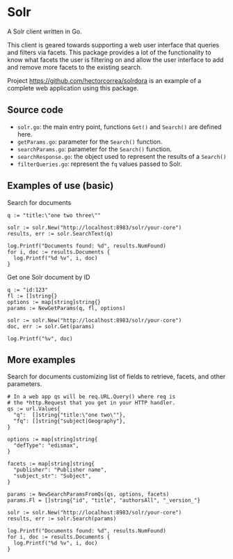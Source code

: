 # Solr
A Solr client written in Go.

This client is geared towards supporting a web user interface that queries and filters via facets. This package provides a lot of the functionality to know what facets the user is filtering on and allow the user interface to add and remove more facets to the existing search.

Project https://github.com/hectorcorrea/solrdora is an example of a complete web application using this package.


## Source code

* `solr.go`: the main entry point, functions `Get()` and `Search()` are defined here.
* `getParams.go`: parameter for the `Search()` function.
* `searchParams.go`: parameter for the `Search()` function.
* `searchResponse.go`: the object used to represent the results of a `Search()`
* `filterQueries.go`: represent the `fq` values passed to Solr.


## Examples of use (basic)

Search for documents
```
q := "title:\"one two three\""

solr := solr.New("http://localhost:8983/solr/your-core")
results, err := solr.SearchText(q)

log.Printf("Documents found: %d", results.NumFound)
for i, doc := results.Documents {
  log.Printf("%d %v", i, doc)
}
```

Get one Solr document by ID

```
q := "id:123"
fl := []string{}
options := map[string]string{}
params := NewGetParams(q, fl, options)

solr := solr.New("http://localhost:8983/solr/your-core")
doc, err := solr.Get(params)

log.Printf("%v", doc)
```

## More examples
Search for documents customizing list of fields to retrieve,
facets, and other parameters.
```
# In a web app qs will be req.URL.Query() where req is
# the *http.Request that you get in your HTTP handler.
qs := url.Values{
  "q":  []string{"title:\"one two\""},
  "fq": []string{"subject|Geography"},
}

options := map[string]string{
  "defType": "edismax",
}

facets := map[string]string{
  "publisher": "Publisher name",
  "subject_str": "Subject",
}

params := NewSearchParamsFromQs(qs, options, facets)
params.Fl = []string{"id", "title", "authorsAll", "_version_"}

solr := solr.New("http://localhost:8983/solr/your-core")
results, err := solr.Search(params)

log.Printf("Documents found: %d", results.NumFound)
for i, doc := results.Documents {
  log.Printf("%d %v", i, doc)
}
```
